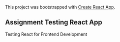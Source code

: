 This project was bootstrapped with [Create React App](https://github.com/facebookincubator/create-react-app).

## Assignment Testing React App
Testing React for Frontend Development
